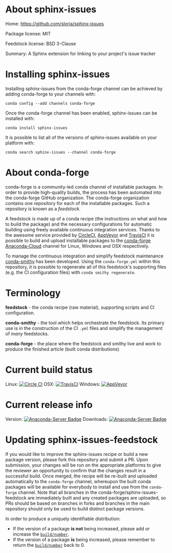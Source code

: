 About sphinx-issues
===================

Home: https://github.com/sloria/sphinx-issues

Package license: MIT

Feedstock license: BSD 3-Clause

Summary: A Sphinx extension for linking to your project's issue tracker



Installing sphinx-issues
========================

Installing sphinx-issues from the conda-forge channel can be achieved by adding conda-forge to your channels with:

```
conda config --add channels conda-forge
```

Once the conda-forge channel has been enabled, sphinx-issues can be installed with:

```
conda install sphinx-issues
```

It is possible to list all of the versions of sphinx-issues available on your platform with:

```
conda search sphinx-issues --channel conda-forge
```


About conda-forge
=================

conda-forge is a community-led conda channel of installable packages.
In order to provide high-quality builds, the process has been automated into the
conda-forge GitHub organization. The conda-forge organization contains one repository
for each of the installable packages. Such a repository is known as a *feedstock*.

A feedstock is made up of a conda recipe (the instructions on what and how to build
the package) and the necessary configurations for automatic building using freely
available continuous integration services. Thanks to the awesome service provided by
[CircleCI](https://circleci.com/), [AppVeyor](http://www.appveyor.com/)
and [TravisCI](https://travis-ci.org/) it is possible to build and upload installable
packages to the [conda-forge](https://anaconda.org/conda-forge)
[Anaconda-Cloud](http://docs.anaconda.org/) channel for Linux, Windows and OSX respectively.

To manage the continuous integration and simplify feedstock maintenance
[conda-smithy](http://github.com/conda-forge/conda-smithy) has been developed.
Using the ``conda-forge.yml`` within this repository, it is possible to regenerate all of
this feedstock's supporting files (e.g. the CI configuration files) with ``conda smithy regenerate``.


Terminology
===========

**feedstock** - the conda recipe (raw material), supporting scripts and CI configuration.

**conda-smithy** - the tool which helps orchestrate the feedstock.
                   Its primary use is in the construction of the CI ``.yml`` files
                   and simplify the management of *many* feedstocks.

**conda-forge** - the place where the feedstock and smithy live and work to
                  produce the finished article (built conda distributions)

Current build status
====================

Linux: [![Circle CI](https://circleci.com/gh/conda-forge/sphinx-issues-feedstock.svg?style=shield)](https://circleci.com/gh/conda-forge/sphinx-issues-feedstock)
OSX: [![TravisCI](https://travis-ci.org/conda-forge/sphinx-issues-feedstock.svg?branch=master)](https://travis-ci.org/conda-forge/sphinx-issues-feedstock)
Windows: [![AppVeyor](https://ci.appveyor.com/api/projects/status/github/conda-forge/sphinx-issues-feedstock?svg=True)](https://ci.appveyor.com/project/conda-forge/sphinx-issues-feedstock/branch/master)

Current release info
====================
Version: [![Anaconda-Server Badge](https://anaconda.org/conda-forge/sphinx-issues/badges/version.svg)](https://anaconda.org/conda-forge/sphinx-issues)
Downloads: [![Anaconda-Server Badge](https://anaconda.org/conda-forge/sphinx-issues/badges/downloads.svg)](https://anaconda.org/conda-forge/sphinx-issues)


Updating sphinx-issues-feedstock
================================

If you would like to improve the sphinx-issues recipe or build a new
package version, please fork this repository and submit a PR. Upon submission,
your changes will be run on the appropriate platforms to give the reviewer an
opportunity to confirm that the changes result in a successful build. Once
merged, the recipe will be re-built and uploaded automatically to the
`conda-forge` channel, whereupon the built conda packages will be available for
everybody to install and use from the `conda-forge` channel.
Note that all branches in the conda-forge/sphinx-issues-feedstock are
immediately built and any created packages are uploaded, so PRs should be based
on branches in forks and branches in the main repository should only be used to
build distinct package versions.

In order to produce a uniquely identifiable distribution:
 * If the version of a package **is not** being increased, please add or increase
   the [``build/number``](http://conda.pydata.org/docs/building/meta-yaml.html#build-number-and-string).
 * If the version of a package **is** being increased, please remember to return
   the [``build/number``](http://conda.pydata.org/docs/building/meta-yaml.html#build-number-and-string)
   back to 0.
